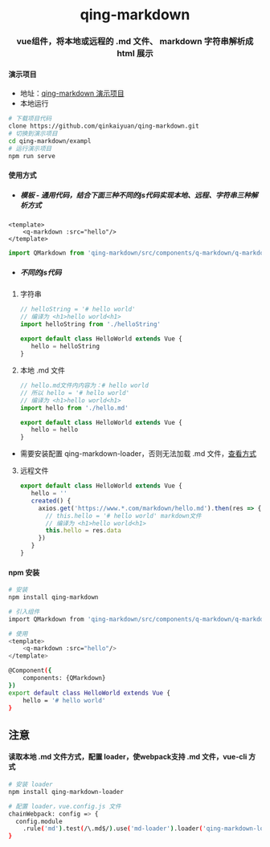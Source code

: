 <h1 align="center">qing-markdown</h1>
<h3 align="center">vue组件，将本地或远程的 .md 文件、 markdown 字符串解析成 html 展示</h3>

#### 演示项目
 * 地址：[qing-markdown 演示项目](https://www.qingchi1.com/md/qing-markdown)
 * 本地运行
 ```bash
 # 下载项目代码
 clone https://github.com/qinkaiyuan/qing-markdown.git
 # 切换到演示项目
 cd qing-markdown/exampl
 # 运行演示项目
 npm run serve
 ```

#### 使用方式
* ##### 模板 - 通用代码，结合下面三种不同的js代码实现本地、远程、字符串三种解析方式
```vue
<template>
    <q-markdown :src="hello"/>
</template>
```
```javascript
import QMarkdown from 'qing-markdown/src/components/q-markdown/q-markdown'
```
* ##### 不同的js代码
1. 字符串
    ```javascript
    // helloString = '# hello world'
    // 编译为 <h1>hello world<h1>
    import helloString from './helloString'
  
    export default class HelloWorld extends Vue {
       hello = helloString
    }
    ```
2. 本地 .md 文件
    ```javascript
    // hello.md文件内内容为：# hello world
    // 所以 hello = '# hello world' 
    // 编译为 <h1>hello world<h1>
    import hello from './hello.md'
    
    export default class HelloWorld extends Vue {
       hello = hello
    }
    ```
 * 需要安装配置 qing-markdown-loader，否则无法加载 .md 文件，[查看方式](#localmd)

3. 远程文件
    ```javascript
    export default class HelloWorld extends Vue {
       hello = ''
       created() {
         axios.get('https://www.*.com/markdown/hello.md').then(res => {
           // this.hello = '# hello world' markdown文件
           // 编译为 <h1>hello world<h1>
           this.hello = res.data
         })
       }
    }
    ```

#### npm 安装
```bash
# 安装
npm install qing-markdown

# 引入组件
import QMarkdown from 'qing-markdown/src/components/q-markdown/q-markdown'

# 使用
<template>
    <q-markdown :src="hello"/>
</template>

@Component({
    components: {QMarkdown}
})
export default class HelloWorld extends Vue {
    hello = '# hello world'
}
```

## 注意
#### 读取本地 .md 文件方式，配置 loader，使webpack支持 .md 文件，vue-cli 方式
```bash
# 安装 loader
npm install qing-markdown-loader

# 配置 loader，vue.config.js 文件
chainWebpack: config => {
  config.module
    .rule('md').test(/\.md$/).use('md-loader').loader('qing-markdown-loader')
}
```
